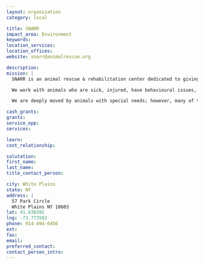```yaml
---
layout: organization
category: local

title: SNARR
impact_area: Environment
keywords: 
location_services: 
location_offices: 
website: snarr@animalrescue.org

description: 
mission: |
  SNARR is an animal rescue & rehabilitation center dedicated to giving hope back to the hopeless. 

  We work with animals who are sick, injured, have behavioural issues, or those otherwise considered "unadoptable", and give them the medical and emotional care needed, as well as training to give them a chance at a new beginning, and place them in loving homes best suited to their special needs. 

  We are deeply moved by animals with special needs; however, many of those in our care have a very specific special need -- they need someone like you to love and care for them! We are working to put up pictures of all of our animals available for foster or adoption, and as we do so, we encourage you to have a look, get to know them, and see if, perhaps, YOU have a special need in your heart for one of these sweeties. We have also started listing our animals on Pet Finder.

cash_grants: 
grants: 
service_opp: 
services: 

learn: 
cont_relationship: 

salutation: 
first_name: 
last_name: 
title_contact_person: 

city: White Plains
state: NY
address: |
  57 Park Circle  
  White Plains NY 10603
lat: 41.038391
lng: -73.773582
phone: 914-494-6456
ext: 
fax: 
email: 
preferred_contact: 
contact_person_intro: 
---
```

